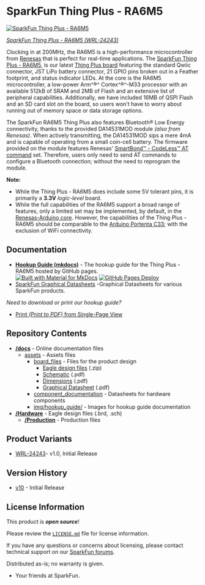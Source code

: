 SparkFun Thing Plus - RA6M5
========================================

[![SparkFun Thing Plus - RA6M5](https://cdn.sparkfun.com/assets/parts/2/4/5/3/4/WRL-24243-Thing-Plus-RA6M5-Feature.jpg)](https://www.sparkfun.com/products/24243)

[*SparkFun Thing Plus - RA6M5 (WRL-24243)*](https://www.sparkfun.com/products/24243)

Clocking in at 200MHz, the RA6M5 is a high-performance microcontroller from [Renesas](https://www.renesas.com/) that is perfect for real-time applications. The [SparkFun Thing Plus - RA6M5](https://www.sparkfun.com/products/24243), is our latest [Thing Plus board](https://www.sparkfun.com/thing_plus) featuring the standard Qwiic connector, JST LiPo battery connector, 21 GPIO pins broken out in a Feather footprint, and status indicator LEDs. At the core is the RA6M5 microcontroller, a low-power Arm^®^ Cortex^®^-M33 processor with an available 512kB of SRAM and 2MB of Flash and an extensive list of peripheral capabilities. Additionally, we have included 16MB of QSPI Flash and an SD card slot on the board, so users won't have to worry about running out of memory space or data storage options.

The SparkFun RA6M5 Thing Plus also features Bluetooth® Low Energy connectivity, thanks to the provided DA14531MOD module *(also from Renesas)*. When actively transmitting, the DA14531MOD sips a mere 4mA and is capable of operating from a small coin-cell battery. The firmware provided on the module features Renesas' [SmartBond™ - CodeLess™ AT command](https://lpccs-docs.renesas.com/UM-140-DA145x-CodeLess/index.html) set. Therefore, users only need to send AT commands to configure a Bluetooth connection; without the need to reprogram the module.

**Note:**

- While the Thing Plus - RA6M5 does include some 5V tolerant pins, it is primarily a **3.3V** *logic-level* board.
- While the full capabilities of the RA6M5 support a broad range of features, only a limited set may be implemented, by default, in the [Renesas-Arduino core](https://github.com/arduino/ArduinoCore-renesas). However, the capabilities of the Thing Plus - RA6M5 should be comparable to the [Arduino Portenta C33](https://store.arduino.cc/collections/portenta-family/products/portenta-c33); with the exclusion of WiFi connectivity.

Documentation
--------------

* **[Hookup Guide (mkdocs)](http://docs.sparkfun.com/SparkFun_Thing_Plus_RA6M5/)** - The hookup guide for the Thing Plus - RA6M5 hosted by GitHub pages.<br>
  [![Built with Material for MkDocs](https://img.shields.io/badge/Material_for_MkDocs-526CFE?logo=MaterialForMkDocs&logoColor=white)](https://squidfunk.github.io/mkdocs-material/) [![GitHub Pages Deploy](https://github.com/sparkfun/SparkFun_Thing_Plus_RA6M5/actions/workflows/mkdocs.yml/badge.svg)](https://github.com/sparkfun/SparkFun_Thing_Plus_RA6M5/actions/workflows/mkdocs.yml)
* [SparkFun Graphical Datasheets](https://github.com/sparkfun/Graphical_Datasheets) -Graphical Datasheets for various SparkFun products.


*Need to download or print our hookup guide?*

* [Print *(Print to PDF)* from Single-Page View](http://docs.sparkfun.com/SparkFun_Thing_Plus_RA6M5/print_view)

Repository Contents
-------------------

* **[/docs](/docs/)** - Online documentation files
    * [assets](/docs/assets/) - Assets files
        * [board_files](/docs/assets/board_files/) - Files for the product design
            * [Eagle design files](/docs/assets/board_files/eagle_files.zip) (.zip)
            * [Schematic](/docs/assets/board_files/schematic.pdf) (.pdf)
            * [Dimensions](/docs/assets/board_files/dimensions.pdf) (.pdf)
            * [Graphical Datasheet](/docs/assets/board_files/graphical_datasheet.pdf) (.pdf)
        * [component_documentation](/docs/assets/component_documentation/) - Datasheets for hardware components
        * [img/hookup_guide/](/docs/assets/img/hookup_guide/) - Images for hookup guide documentation
* **[/Hardware](/Hardware/)** - Eagle design files (.brd, .sch)
  * **[/Production](/Production/)** - Production files

Product Variants
----------------

* [WRL-24243](https://www.sparkfun.com/products/24243)- v1.0, Initial Release

Version History
---------------

* [v10](https://github.com/sparkfun/SparkFun_Thing_Plus_RA6M5/releases/tag/v10) - Initial Release


License Information
-------------------

This product is ***open source***!

Please review the [`LICENSE.md`](./LICENSE.md) file for license information.

If you have any questions or concerns about licensing, please contact technical support on our [SparkFun forums](https://forum.sparkfun.com/viewforum.php?f=152).

Distributed as-is; no warranty is given.

- Your friends at SparkFun.
